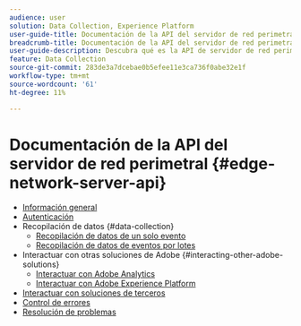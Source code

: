 ```yaml
---
audience: user
solution: Data Collection, Experience Platform
user-guide-title: Documentación de la API del servidor de red perimetral
breadcrumb-title: Documentación de la API del servidor de red perimetral
user-guide-description: Descubra qué es la API de servidor de red perimetral y cómo puede utilizarla.
feature: Data Collection
source-git-commit: 283de3a7dcebae0b5efee11e3ca736f0abe32e1f
workflow-type: tm+mt
source-wordcount: '61'
ht-degree: 11%

---
```



# Documentación de la API del servidor de red perimetral {#edge-network-server-api}


- [Información general](overview.md)
- [Autenticación](authentication.md)
- Recopilación de datos {#data-collection}
   - [Recopilación de datos de un solo evento](interactive-data-collection.md)
   - [Recopilación de datos de eventos por lotes](non-interactive-data-collection.md)
- Interactuar con otras soluciones de Adobe {#interacting-other-adobe-solutions}
   - [Interactuar con Adobe Analytics](interacting-adobe-analytics.md)
   - [Interactuar con Adobe Experience Platform](interacting-experience-platform.md)
- [Interactuar con soluciones de terceros](interacting-third-party-solutions.md)
- [Control de errores](error-handling.md)
- [Resolución de problemas](troubleshooting.md)